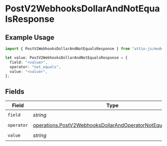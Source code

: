 # PostV2WebhooksDollarAndNotEqualsResponse

## Example Usage

```typescript
import { PostV2WebhooksDollarAndNotEqualsResponse } from "attio-js/models/operations/postv2webhooks.js";

let value: PostV2WebhooksDollarAndNotEqualsResponse = {
  field: "<value>",
  operator: "not_equals",
  value: "<value>",
};
```

## Fields

| Field                                                                                                                                      | Type                                                                                                                                       | Required                                                                                                                                   | Description                                                                                                                                |
| ------------------------------------------------------------------------------------------------------------------------------------------ | ------------------------------------------------------------------------------------------------------------------------------------------ | ------------------------------------------------------------------------------------------------------------------------------------------ | ------------------------------------------------------------------------------------------------------------------------------------------ |
| `field`                                                                                                                                    | *string*                                                                                                                                   | :heavy_check_mark:                                                                                                                         | N/A                                                                                                                                        |
| `operator`                                                                                                                                 | [operations.PostV2WebhooksDollarAndOperatorNotEqualsResponse](../../models/operations/postv2webhooksdollarandoperatornotequalsresponse.md) | :heavy_check_mark:                                                                                                                         | N/A                                                                                                                                        |
| `value`                                                                                                                                    | *string*                                                                                                                                   | :heavy_check_mark:                                                                                                                         | N/A                                                                                                                                        |